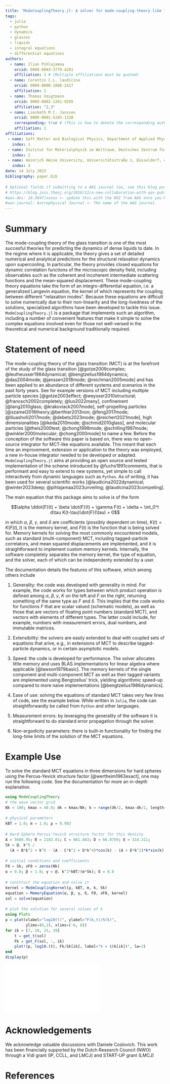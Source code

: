 ```yaml
---
title: 'ModeCouplingTheory.jl: A solver for mode-coupling-theory-like integro-differential equations'
tags:
  - julia
  - python
  - dynamics
  - glasses
  - liquids
  - integral equations
  - differential equations
authors:
  - name: Ilian Pihlajamaa
    orcid: 0000-0003-3779-4281
    affiliation: 1 # (Multiple affiliations must be quoted)
  - name: Corentin C.L. laudicina
    orcid: 0009-0000-1888-2417
    affiliation: 1
  - name: Thomas Voigtmann
    orcid: 0000-0002-1261-9295
    affiliation: "2,3"
  - name: Liesbeth M.C. Janssen
    orcid: 0000-0001-5283-1330
    corresponding: true # (This is how to denote the corresponding author)
    affiliation: 1
affiliations:
 - name: Soft Matter and Biological Physics, Department of Applied Physics, Eindhoven University of Technology, P.O. Box 513, 5600 MB Eindhoven, Netherlands
   index: 1
 - name: Institut für Materialphysik im Weltraum, Deutsches Zentrum für Luft- und Raumfahrt (DLR), Köln, 51170, Germany
   index: 2
 - name: Heinrich Heine University, Universitätsstraße 1, Düsseldorf, 40225, Germany
   index: 3
date: 14 July 2023
bibliography: paper.bib

# Optional fields if submitting to a AAS journal too, see this blog post:
# https://blog.joss.theoj.org/2018/12/a-new-collaboration-with-aas-publishing
#aas-doi: 10.3847/xxxxx <- update this with the DOI from AAS once you know it.
#aas-journal: Astrophysical Journal <- The name of the AAS journal.
---
```


# Summary

The mode-coupling theory of the glass transition is one of the most succesful theories for predicting the dynamics of dense liquids to date.
In the regime where it is applicable, the theory gives a set of detailed numerical and analytical predictions for the structural relaxation dynamics upon supercooling. In particular, the theory provides closed equations for dynamic correlation functions of the microscopic density field, including observables such as the coherent and incoherent intermediate scattering functions and the mean-squared displacement.  These mode-coupling theory equations take the form of an integro-differential equation, i.e. a generalized Langevin equation, the kernel of which represents the coupling between different "relaxation modes". Because these equations are difficult to solve numerically due to their non-linearity and the long-livedness of the solutions, specialized algorithms have been developed to tackle this issue. `ModeCouplingTheory.jl` is a package that implements such an algorithm, including a number of convenient features that make it simple to solve the complex equations involved even for those not well-versed in the theoretical and numerical background traditionally required.  

# Statement of need

The mode-coupling theory of the glass transition (MCT) is at the forefront of the study of the glass transition [@gotze2009complex; @leutheusser1984dynamical; @bengtzelius1984dynamics; @das2004mode; @janssen2018mode; @reichman2005mode] and has been applied to an abundance of different systems and scenarios in the past forty years. See for example versions of MCT including multiple particle species [@gotze2003effect; @weysser2010structural; @franosch2002completely; @luo2022many], confinement [@lang2010glass; @krakoviack2007mode], self-propelling particles [@szamel2016theory;@berthier2013non; @feng2017mode; @liluashvili2017mode; @debets2023mode; @reichert2021mode], high dimensionalities [@ikeda2010mode; @schmid2010glass], and molecular particles [@theis2000test; @chong1998mode; @schilling1997mode; @winkler2000molecular; @chong2000mode] to name a few. Before the conception of the software this paper is based on, there was no open-source integrator for MCT-like equations available. This meant that each time an improvement, extension or application to the theory was employed, a new in-house integrator needed to be developed or adapted. `ModeCouplingTheory.jl` aims at providing an open source and tested implementation of the scheme introduced by @fuchs1991comments, that is performant and easy to extend to new systems, yet simple to call interactively from dynamic languages such as `Python`. As of writing, it has been used for several scientific works [@laudicina2022dynamical; @winter2023deep; @pihlajamaa2023unveiling; @laudicina2023competing].

The main equation that this package aims to solve is of the form

$$\alpha \ddot{F}(t) + \beta \dot{F}(t) + \gamma F(t) + \delta + \int_0^t d\tau K(t-\tau)\dot{F}(\tau) = 0$$

in which $\alpha$, $\beta$, $\gamma$, and $\delta$ are coefficients (possibly dependent on time), $K(t) = K(F(t), t)$ is the memory kernel, and $F(t)$ is the function that is being solved for. Memory kernels for solving the most commonly encountered models, such as standard (multi-component) MCT, including tagged-particle correlators, and mean squared displacements are implemented, and it is straightforward to implement custom memory kernels. Internally, the software completely separates the memory kernel, the type of equation, and the solver, each of which can be independenty extended by a user.  

The documentation details the features of this software, which among others include

1.  Generality: the code was developed with generality in mind. For example, the code works for types between which product operation is defined among $\alpha$, $\beta$, $\gamma$, $K$ on the left and $F$ on the right, returning something of the same type as $F$ and $\delta$. This implies that the code works for functions $F$ that are scalar valued (schematic models), as well as those that are vectors of floating point numbers (standard MCT), and vectors with elements of different types. The latter could include, for example, numbers with measurement errors, dual numbers, and immutable matrices. 

2. Extensibility: the solvers are easily extended to deal with coupled sets of equations that arive, e.g., in extensions of MCT to describe tagged-particle dynamics, or in certain asymptotic models.

2. Speed: the code is developed for performance. The solver allocates little memory and uses BLAS implementations for linear algebra where applicable [@lawson1979basic]. The memory kernels of the single component and multi-component MCT as well as their tagged variants are implemented using Bengtzelius' trick, yielding algorithmic speed-up compared to more naive implementations [@bengtzelius1986dynamics].

3. Ease of use: solving the equations of standard MCT takes very few lines of code, see the example below. While written in `Julia`, the code can straightforwardly be called from `Python` and other languages. 

4.  Measurement errors: by leveraging the generality of the software it is straightforward to do standard error propagation through the solver. 

5.  Non-ergodicity parameters: there is built-in functionality for finding the long-time limits of the solution of the MCT equations. 

# Example Use

To solve the standard MCT equations in three dimensions for hard spheres using the Percus-Yevick structure factor [@wertheim1963exact], one may run the following code. See the documentation for more an in-depth explanation.

```julia
using ModeCouplingTheory
# the wave vector grid
Nk = 100; kmax = 40.0; dk = kmax/Nk; k = range(dk/2, kmax-dk/2, length=Nk)

# physical parameters
kBT = 1.0; m = 1.0; ρ = 0.983

# Hard-Sphere Percus-Yevick structure factor for this density
A = 5688.95; B = 2183.01; C = 661.463; D = 66.0759; E = 314.311;
Sk = @. k^6 /
  (A + B*k^2 + k^6 - (A - C*k^2 + D*k^4)*cos(k) - (A + E*k^2)*k*sin(k))

# initial conditions and coefficients
F0 = Sk; ∂F0 = zeros(Nk)
α = 0.0; β = 1.0; γ = @. k^2*kBT/(m*Sk); δ = 0.0

# construct the equation and solve it
kernel = ModeCouplingKernel(ρ, kBT, m, k, Sk)
equation = MemoryEquation(α, β, γ, δ, F0, ∂F0, kernel)
sol = solve(equation)

# plot the solution for several values of k
using Plots
p = plot(xlabel="log10(t)", ylabel="F(k,t)/S(k)", 
         ylims=(0,1), xlims=(-6, 6))
for ik = [7, 18, 25, 39]
    t = get_t(sol)
    Fk = get_F(sol, :, ik)
    plot!(p, log10.(t), Fk/Sk[ik], label="k = $(k[ik])", lw=3)
end
display(p)
```
![The code above yields this figure, which shows the intermediate scattering function, obtained with MCT, as a function of time for different values of $k$.\label{fig:example}](paperfig.pdf)

# Acknowledgements

We acknowledge valuable discussions with Daniele Coslovich. This work has been financially supported by the Dutch Research Council (NWO) through a Vidi grant (IP, CCLL, and LMCJ) and START-UP grant (LMCJ)

# References
